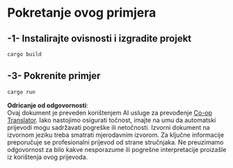 <!--
CO_OP_TRANSLATOR_METADATA:
{
  "original_hash": "154876082e29d53dc2a2615a65627464",
  "translation_date": "2025-08-18T19:03:21+00:00",
  "source_file": "03-GettingStarted/01-first-server/solution/rust/README.md",
  "language_code": "hr"
}
-->
# Pokretanje ovog primjera

## -1- Instalirajte ovisnosti i izgradite projekt

```bash
cargo build
```

## -3- Pokrenite primjer

```bash
cargo run
```

**Odricanje od odgovornosti**:  
Ovaj dokument je preveden korištenjem AI usluge za prevođenje [Co-op Translator](https://github.com/Azure/co-op-translator). Iako nastojimo osigurati točnost, imajte na umu da automatski prijevodi mogu sadržavati pogreške ili netočnosti. Izvorni dokument na izvornom jeziku treba smatrati mjerodavnim izvorom. Za ključne informacije preporučuje se profesionalni prijevod od strane stručnjaka. Ne preuzimamo odgovornost za bilo kakve nesporazume ili pogrešne interpretacije proizašle iz korištenja ovog prijevoda.